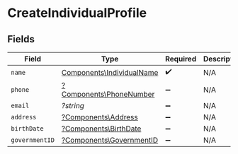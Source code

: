 # CreateIndividualProfile


## Fields

| Field                                                                  | Type                                                                   | Required                                                               | Description                                                            | Example                                                                |
| ---------------------------------------------------------------------- | ---------------------------------------------------------------------- | ---------------------------------------------------------------------- | ---------------------------------------------------------------------- | ---------------------------------------------------------------------- |
| `name`                                                                 | [Components\IndividualName](../../Models/Components/IndividualName.md) | :heavy_check_mark:                                                     | N/A                                                                    |                                                                        |
| `phone`                                                                | [?Components\PhoneNumber](../../Models/Components/PhoneNumber.md)      | :heavy_minus_sign:                                                     | N/A                                                                    |                                                                        |
| `email`                                                                | *?string*                                                              | :heavy_minus_sign:                                                     | N/A                                                                    | jordan.lee@classbooker.dev                                             |
| `address`                                                              | [?Components\Address](../../Models/Components/Address.md)              | :heavy_minus_sign:                                                     | N/A                                                                    |                                                                        |
| `birthDate`                                                            | [?Components\BirthDate](../../Models/Components/BirthDate.md)          | :heavy_minus_sign:                                                     | N/A                                                                    |                                                                        |
| `governmentID`                                                         | [?Components\GovernmentID](../../Models/Components/GovernmentID.md)    | :heavy_minus_sign:                                                     | N/A                                                                    |                                                                        |
